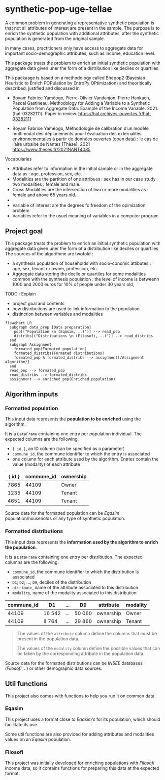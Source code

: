 # synthetic-pop-uge-tellae

A common problem in generating a representative synthetic population is that not all attributes of interest are present in the sample.  The purpose is to enrich the synthetic population with additional attributes, after the synthetic population is generated from the original sample.

In many cases, practitioners only have access to aggregate data for important socio-demographic attributes, such as income, education level. 

This package treats the problem to enrich an initial synthetic population with aggregate data given uner the form of a distribution like deciles or quartiles.

This packaage is based on a methodology called Bhepop2 (Bayesian Heuristic to Enrich POPulation by EntroPy OPtimization) and theoritically described, justified and discussed in 

* Boyam Fabrice Yaméogo, Pierre-Olivier Vandanjon, Pierre Hankach, Pascal Gastineau. Methodology for Adding a Variable to a Synthetic Population from Aggregate Data: Example of the Income Variable. 2021. ⟨hal-03282111⟩. Paper in review. 
 https://hal.archives-ouvertes.fr/hal-03282111

* Boyam Fabrice Yaméogo, Méthodologie de calibration d’un modèle multimodal des déplacements pour l’évaluation des externalités environnementales à partir de données ouvertes (open data) : le cas de l’aire urbaine de Nantes [Thèse], 2021
https://www.theses.fr/2021NANT4085

Vocabularies
* Attributes refer to  information in the initial sample or in the aggregate data as : age, profession, sex, etc. 
* Modalities are the partition of  one attribues : sex has in  our case study two modalities : female and male.
* Cross Modalities are the intersection of two or more modalities as : female and above 65 years old.
* 
* Variable of interest are the degrees fo freedom of the opimization problem.
* Variables refer to the usuel meaning of variables in a computer program.


## Project goal

This package treats the problem to enrich an initial synthetic population with aggregate data given uner the form of a distribution like deciles or quartiles.  The sources of the algorithme are twofold :

* a synthesis population of households with socio-conomic attibutes : age, sex, tenant or owner, profession, etc.
* Aggregate data storing  the decile or quartiles for some modalities common with the synthesis population : the level of income is betweenn 1000 and 2000 euros for 10% of people under 30 years old, 




TODO : Explain
- project goal and contents
- how distributions are used to link information to the population
- distinction between variables and modalities



```mermaid
flowchart LR
  subgraph data_prep [Data preparation]
    pop[("Population \n (Eqasim, ..)")] --> read_pop
    distribs[("Distributions \n (Filosofi, ..)")] --> read_distribs
  end
  subgraph Assignment
    formated_pop(Formated population)
    formated_distribs(Formated distributions)
    formated_pop & formated_distribs --> assignment[/Assignment algorithm/]
  end
  read_pop --> formated_pop
  read_distribs --> formated_distribs
  assignment --> enriched_pop(Enriched population)
```

## Algorithm inputs

### Formatted population

This input data represents the **population to be enriched** using the algorithm.

It is a `DataFrame` containing one entry per population individual. The expected columns are the following:

- `{ id }`, an ID column (can be specified as a parameter)
- `commune_id`, the commune identifier to which the entry is associated
- one column for each attribute used by the algorithm. Entries contain the value (modality) of each attribute

| { id } | commune_id  | ownership |
|--------|-------------|-----------|
| 7865   | 44109       | Owner     |
| 1235   | 44109       | Tenant    |
| 4651   | 44109       | Tenant    |

Source data for the formatted population can be _Eqasim_ population/households or any type of synthetic population.

### Formatted distributions

This input data represents the **information used by the algorithm to enrich the population**.

It is a `DataFrame` containing one entry per distribution. The expected columns are the following:

- `commune_id`, the commune identifier to which the distribution is associated
- `D1`; `D2`; ...; `D9`, deciles of the distribution
- `attribute`, name of the attribute associated to this distribution
- `modality`, name of the modality associated to this distribution


| commune_id | D1     | ... | D9     | attribute | modality |
|------------|--------|-----|--------|-----------|----------|
| 44109      | 16 542 | ... | 50 060 | ownership | Owner    |
| 44109      | 8 764  | ... | 29 860 | ownership | Tenant   |

> The values of the `attribute` column define the columns that must be present in the population data.
> 
> The values of the `modality` column define the possible values that can be taken by the corresponding attribute in
> the population data.

Source data for the formatted distributions can be _INSEE_ databases (_Filosofi_, ..) or other demographic data sources.

## Util functions

This project also comes with functions to help you run it on common data.

### Eqasim

This project uses a format close to _Eqasim_'s for its population, which should facilitate
its use.

Some util functions are also provided for adding attributes and modalities values on an
_Eqasim_ population.

### Filosofi

This project was initially developed for enriching populations with _Filosofi_ income data,
so it contains functions for preparing this data at the expected format.
